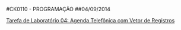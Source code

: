 #CK0110 - PROGRAMAÇÃO
##04/09/2014

[Tarefa de Laboratório 04: Agenda Telefônica com Vetor de Registros](https://github.com/vinimdocarmo/CK0110/tree/master/04-09-2014/exercise)
